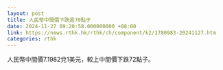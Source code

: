 ```yaml
---
layout: post
title: 人民幣中間價下跌逾70點子
date: 2024-11-27 09:20:58.000000000 +08:00
link: https://news.rthk.hk/rthk/ch/component/k2/1780983-20241127.htm
categories: rthk
---
```


人民幣中間價7.1982兌1美元，較上中間價下跌72點子。
